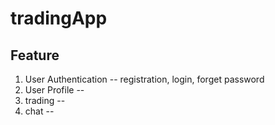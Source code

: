 # tradingApp

## Feature

 1. User Authentication -- registration, login, forget password
 2. User Profile -- 
 3. trading --
 4. chat -- 